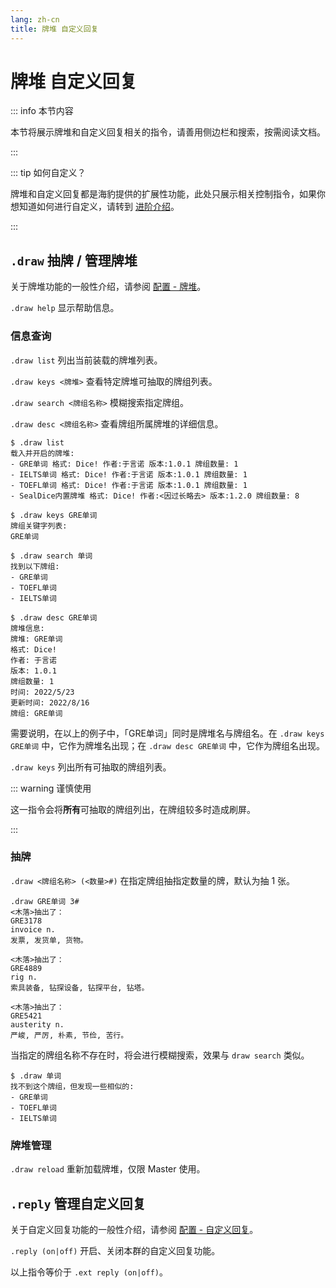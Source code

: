 ```yaml
---
lang: zh-cn
title: 牌堆 自定义回复
---
```


# 牌堆 自定义回复

::: info 本节内容

本节将展示牌堆和自定义回复相关的指令，请善用侧边栏和搜索，按需阅读文档。

:::

::: tip 如何自定义？

牌堆和自定义回复都是海豹提供的扩展性功能，此处只展示相关控制指令，如果你想知道如何进行自定义，请转到 [进阶介绍](../advanced/introduce.md)。

:::

## `.draw` 抽牌 / 管理牌堆

关于牌堆功能的一般性介绍，请参阅 [配置 - 牌堆](../config/deck.md)。

`.draw help` 显示帮助信息。

### 信息查询

`.draw list` 列出当前装载的牌堆列表。

`.draw keys <牌堆>` 查看特定牌堆可抽取的牌组列表。

`.draw search <牌组名称>` 模糊搜索指定牌组。

`.draw desc <牌组名称>` 查看牌组所属牌堆的详细信息。

```
$ .draw list
载入并开启的牌堆:
- GRE单词 格式: Dice! 作者:于言诺 版本:1.0.1 牌组数量: 1
- IELTS单词 格式: Dice! 作者:于言诺 版本:1.0.1 牌组数量: 1
- TOEFL单词 格式: Dice! 作者:于言诺 版本:1.0.1 牌组数量: 1
- SealDice内置牌堆 格式: Dice! 作者:<因过长略去> 版本:1.2.0 牌组数量: 8

$ .draw keys GRE单词
牌组关键字列表:
GRE单词

$ .draw search 单词
找到以下牌组:
- GRE单词
- TOEFL单词
- IELTS单词

$ .draw desc GRE单词
牌堆信息:
牌堆: GRE单词
格式: Dice!
作者: 于言诺
版本: 1.0.1
牌组数量: 1
时间: 2022/5/23
更新时间: 2022/8/16
牌组: GRE单词
```
<!--  autocorrect-disable: GRE单词 是牌堆名专词 -->
需要说明，在以上的例子中，「GRE单词」同时是牌堆名与牌组名。在 `.draw keys GRE单词` 中，它作为牌堆名出现；在 `.draw desc GRE单词` 中，它作为牌组名出现。
<!-- autocorrect-enable -->
`.draw keys` 列出所有可抽取的牌组列表。

::: warning 谨慎使用

这一指令会将**所有**可抽取的牌组列出，在牌组较多时造成刷屏。

:::

### 抽牌

`.draw <牌组名称> (<数量>#)` 在指定牌组抽指定数量的牌，默认为抽 1 张。

```
.draw GRE单词 3#
<木落>抽出了：
GRE3178
invoice n.
发票, 发货单, 货物。

<木落>抽出了：
GRE4889
rig n.
索具装备, 钻探设备, 钻探平台, 钻塔。

<木落>抽出了：
GRE5421
austerity n.
严峻, 严厉, 朴素, 节俭, 苦行。
```

当指定的牌组名称不存在时，将会进行模糊搜索，效果与 `draw search` 类似。

```
$ .draw 单词
找不到这个牌组，但发现一些相似的:
- GRE单词
- TOEFL单词
- IELTS单词
```

### 牌堆管理

`.draw reload` 重新加载牌堆，仅限 Master 使用。

## `.reply` 管理自定义回复

关于自定义回复功能的一般性介绍，请参阅 [配置 - 自定义回复](../config/reply.md)。

`.reply (on|off)` 开启、关闭本群的自定义回复功能。

以上指令等价于 `.ext reply (on|off)`。
